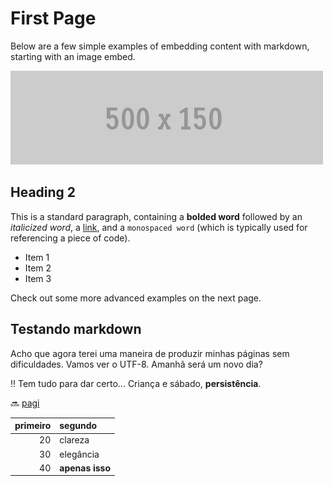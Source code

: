 # First Page

Below are a few simple examples of embedding content with markdown, starting with an image embed.

![This is an image embed](images/500x150.gif)

## Heading 2

This is a standard paragraph, containing a **bolded word** followed by an _italicized word_, a [link](http://example.com), and a  `monospaced word` (which is typically used for referencing a piece of code).

* Item 1
* Item 2
* Item 3

Check out some more advanced examples on the next page.

## Testando markdown
Acho que agora terei uma maneira de produzir minhas páginas sem dificuldades. Vamos ver o UTF-8. Amanhã será um novo dia?

:bangbang: Tem tudo para dar certo... Criança e sábado, **persistência**.

:soon: [pagi](http://pagi.wikidot.com "pagi")

primeiro | segundo
---: | :---
20 | clareza
30 | elegância
40 | **apenas isso**

